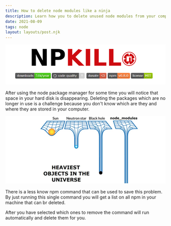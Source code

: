 ```yaml
---
title: How to delete node modules like a ninja
description: Learn how you to delete unused node modules from your computer and free your hard drive.
date: 2021-08-09
tags: node
layout: layouts/post.njk
---
```


<img class="article-hero" src="/img/npkill2.png" alt="npkill node module" />

After using the node package manager for some time you will notice that space in your hard disk is disappearing.
Deleting the packages which are no longer in use is a challenge because you don't know which are they and where they are stored in your computer.

<img class="article-hero" src="/img/npm_heavy2.jpg" alt="heaviest objects are node module" />

There is a less know npm command that can be used to save this problem. By just running this single command you will get a list on all npm in your machine that can br deleted.

After you have selected which ones to remove the command will run automatically and delete them for you. 
